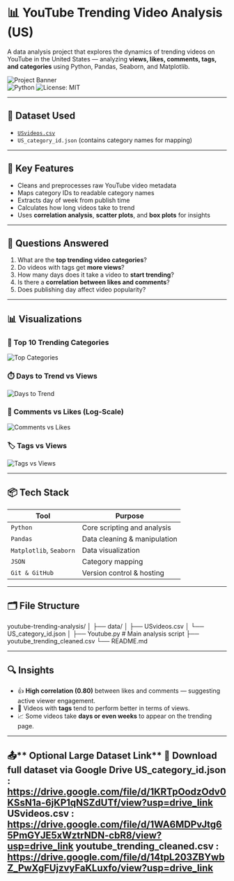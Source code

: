 # 📊 YouTube Trending Video Analysis (US)

A data analysis project that explores the dynamics of trending videos on YouTube in the United States — analyzing **views, likes, comments, tags, and categories** using Python, Pandas, Seaborn, and Matplotlib.

![Project Banner](https://img.shields.io/badge/status-completed-green?style=flat-square)  
![Python](https://img.shields.io/badge/Python-3.10-blue.svg) ![License: MIT](https://img.shields.io/badge/License-MIT-yellow.svg)

---

## 📁 Dataset Used

- [`USvideos.csv`](https://www.kaggle.com/datasets/datasnaek/youtube-new)  
- `US_category_id.json` (contains category names for mapping)

---

## 🚀 Key Features

- Cleans and preprocesses raw YouTube video metadata
- Maps category IDs to readable category names
- Extracts day of week from publish time
- Calculates how long videos take to trend
- Uses **correlation analysis**, **scatter plots**, and **box plots** for insights

---

## 📌 Questions Answered

1. What are the **top trending video categories**?
2. Do videos with tags get **more views**?
3. How many days does it take a video to **start trending**?
4. Is there a **correlation between likes and comments**?
5. Does publishing day affect video popularity?

---

## 📊 Visualizations

### 🎯 Top 10 Trending Categories
![Top Categories](assets/top_categories.png)

### ⏱️ Days to Trend vs Views
![Days to Trend](assets/days_to_trend_vs_views.png)

### 💬 Comments vs Likes (Log-Scale)
![Comments vs Likes](assets/comments_vs_likes_log.png)

### 🏷️ Tags vs Views
![Tags vs Views](assets/tags_vs_views.png)

---

## 📦 Tech Stack

| Tool | Purpose |
|------|---------|
| `Python` | Core scripting and analysis |
| `Pandas` | Data cleaning & manipulation |
| `Matplotlib`, `Seaborn` | Data visualization |
| `JSON` | Category mapping |
| `Git & GitHub` | Version control & hosting |

---

## 🗂️ File Structure
youtube-trending-analysis/
│
├── data/
│ ├── USvideos.csv
│ └── US_category_id.json
│
├── Youtube.py # Main analysis script
├── youtube_trending_cleaned.csv
└── README.md



---

## 🔍 Insights

- 👍 **High correlation (0.80)** between likes and comments — suggesting active viewer engagement.
- 📅 Videos with **tags** tend to perform better in terms of views.
- 📈 Some videos take **days or even weeks** to appear on the trending page.

---


📤** Optional Large Dataset Link**
🔗 Download full dataset via Google Drive
US_category_id.json  :  https://drive.google.com/file/d/1KRTpOodzOdv0KSsN1a-6jKP1qNSZdUTf/view?usp=drive_link
USvideos.csv  :  https://drive.google.com/file/d/1WA6MDPvJtg65PmGYJE5xWztrNDN-cbR8/view?usp=drive_link
youtube_trending_cleaned.csv : https://drive.google.com/file/d/14tpL203ZBYwbZ_PwXgFUjzvyFaKLuxfo/view?usp=drive_link
---







